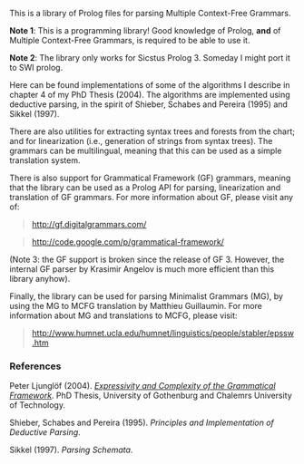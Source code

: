 This is a library of Prolog files for parsing Multiple Context-Free Grammars.

**Note 1**: This is a programming library! Good knowledge of Prolog, **and** of Multiple Context-Free Grammars, is required to be able to use it.

**Note 2**: The library only works for Sicstus Prolog 3. Someday I might port it to SWI prolog.

Here can be found implementations of some of the algorithms I describe in chapter 4 of my PhD Thesis (2004). The algorithms are implemented using deductive parsing, in the spirit of Shieber, Schabes and Pereira (1995) and Sikkel (1997).

There are also utilities for extracting syntax trees and forests from the chart; and for linearization (i.e., generation of strings from syntax trees). The grammars can be multilingual, meaning that this can be used as a simple translation system.

There is also support for Grammatical Framework (GF) grammars, meaning that the library can be used as a Prolog API for parsing, linearization and translation of GF grammars. For more information about GF, please visit any of:

> http://gf.digitalgrammars.com/

> http://code.google.com/p/grammatical-framework/

(Note 3: the GF support is broken since the release of GF 3. However, the internal GF parser by Krasimir Angelov is much more efficient than this library anyhow).

Finally, the library can be used for parsing Minimalist Grammars (MG), by using the MG to MCFG translation by Matthieu Guillaumin. For more information about MG and translations to MCFG, please visit:

> http://www.humnet.ucla.edu/humnet/linguistics/people/stabler/epssw.htm


### References ###

Peter Ljunglöf (2004).
_[Expressivity and Complexity of the Grammatical Framework](http://prolog-mcfg-parser.googlecode.com/files/Ljunglof-2004a.pdf)_.
PhD Thesis, University of Gothenburg and Chalemrs University of Technology.

Shieber, Schabes and Pereira (1995). _Principles and Implementation of Deductive Parsing_.

Sikkel (1997). _Parsing Schemata_.